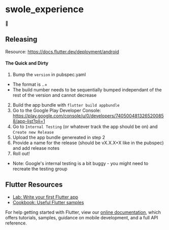 # swole_experience

:muscle:

## Releasing
Resource: https://docs.flutter.dev/deployment/android

#### The Quick and Dirty
1. Bump the `version` in pubspec.yaml 
  - The format is <Major>.<Minor>.<Patch>+<Build Number>
  - The build number needs to be sequentially bumped independant of the rest of the version and cannot decrease
2. Build the app bundle with `flutter build appbundle`
3. Go to the Google Play Developer Console: https://play.google.com/console/u/0/developers/7405004813265200858/app-list?pli=1
4. Go to `Internal Testing` (or whatever track the app should be on) and `Create new Release`
5. Upload the app bundle genereated in step 2
6. Provide a name for the release (should be vX.X.X+X like in the pubspec) and add release notes
7. Roll out!
- Note: Google's internal testing is a bit buggy - you might need to recreate the testing group


## Flutter Resources
- [Lab: Write your first Flutter app](https://flutter.dev/docs/get-started/codelab)
- [Cookbook: Useful Flutter samples](https://flutter.dev/docs/cookbook)

For help getting started with Flutter, view our
[online documentation](https://flutter.dev/docs), which offers tutorials,
samples, guidance on mobile development, and a full API reference.
